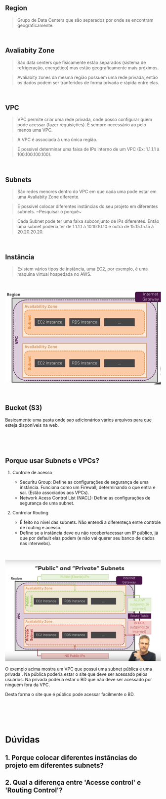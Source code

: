 ## Region
> Grupo de Data Centers que são separados por onde se encontram geograficamente.

<br>


## Avaliabity Zone
> São data centers que fisicamente estão separados (sistema de refrigeração, energético) mas estão geograficamente mais próximos.

> Avaliabity zones da mesma região possuem uma rede privada, então os dados podem ser tranferidos de forma privada e rápida entre elas.

<br>


## VPC 
> VPC permite criar uma rede privada, onde posso configurar quem pode acessar (fazer requisições). É sempre necessário ao pelo menos uma VPC.

> A VPC é associada à uma única região.

> É possível determinar uma faixa de IPs interno de um VPC (Ex: 1.1.1.1 à 100.100.100.100).

<br>


## Subnets
> São redes menores dentro do VPC em que cada uma pode estar em uma Avaliabity Zone diferente.

> É possível colocar diferentes instâncias do seu projeto em diferentes subnets. ~Pesquisar o porquê~

> Cada Subnet pode ter uma faixa subconjunto de IPs diferentes. Então uma subnet poderia ter de 1.1.1.1 à 10.10.10.10 e outra de 15.15.15.15 à 20.20.20.20. 

<br>

## Instância 
> Existem vários tipos de instância, uma EC2, por exemplo, é uma maquina virtual hospedada no AWS.

<br>


![diagrama](./definicoes/diagrama.PNG "Diagrama")


<br>

## Bucket (S3)
Basicamente uma pasta onde sao adicionários vários arquivos para que esteja disponíveis na web.

<br><br><br>

## Porque usar Subnets e VPCs?

1. Controle de acesso
    - Securitu Group: Define as configurações de segurança de uma instância. Funciona como um Firewall, determinando o que entra e sai. (Estão associados aos VPCs).
    - Network Acess Control List (NACL): Define as configurações de segurança de uma subnet.

2. Controlar Routing
    - É feito no nível das subnets. Não entendi a diferenteça entre controle de routing e  acesso.
    - Define se a instância deve ou não receber/acessar um IP público, já que por default elas podem (e não vai querer seu banco de dados nas interwebs).

<br>


![diagrama](./definicoes/diagramaPublicoPrivado.PNG "Diagrama")


O exemplo acima mostra um VPC que possui uma subnet pública e uma privada . 
Na pública poderia estar o site que deve ser acessado pelos usuários. Na privada poderia estar o BD que não deve ser acessado por ninguém fora da VPC.

Desta forma o site que é público pode acessar facilmente o BD.

<br><br><br><br>

# Dúvidas

## 1. Porque colocar diferentes instâncias do projeto em diferentes subnets?





## 2. Qual a diferença entre 'Acesse control' e 'Routing Control'?